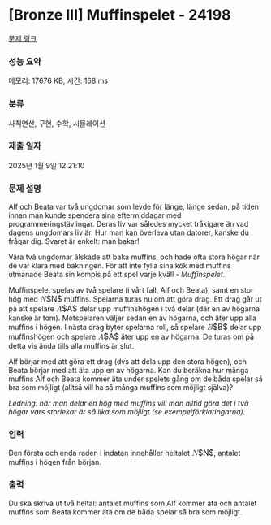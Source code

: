 # [Bronze III] Muffinspelet - 24198 

[문제 링크](https://www.acmicpc.net/problem/24198) 

### 성능 요약

메모리: 17676 KB, 시간: 168 ms

### 분류

사칙연산, 구현, 수학, 시뮬레이션

### 제출 일자

2025년 1월 9일 12:21:10

### 문제 설명

<p>Alf och Beata var två ungdomar som levde för länge, länge sedan, på tiden innan man kunde spendera sina eftermiddagar med programmeringstävlingar. Deras liv var således mycket tråkigare än vad dagens ungdomars liv är. Hur man kan överleva utan datorer, kanske du frågar dig. Svaret är enkelt: man bakar!</p>

<p>Våra två ungdomar älskade att baka muffins, och hade ofta stora högar när de var klara med bakningen. För att inte fylla sina kök med muffins utmanade Beata sin kompis på ett spel varje kväll - <em>Muffinspelet</em>.</p>

<p>Muffinspelet spelas av två spelare (i vårt fall, Alf och Beata), samt en stor hög med <mjx-container class="MathJax" jax="CHTML" style="font-size: 109%; position: relative;"><mjx-math class="MJX-TEX" aria-hidden="true"><mjx-mi class="mjx-i"><mjx-c class="mjx-c1D441 TEX-I"></mjx-c></mjx-mi></mjx-math><mjx-assistive-mml unselectable="on" display="inline"><math xmlns="http://www.w3.org/1998/Math/MathML"><mi>N</mi></math></mjx-assistive-mml><span aria-hidden="true" class="no-mathjax mjx-copytext">$N$</span></mjx-container> muffins. Spelarna turas nu om att göra drag. Ett drag går ut på att spelare <mjx-container class="MathJax" jax="CHTML" style="font-size: 109%; position: relative;"><mjx-math class="MJX-TEX" aria-hidden="true"><mjx-mi class="mjx-i"><mjx-c class="mjx-c1D434 TEX-I"></mjx-c></mjx-mi></mjx-math><mjx-assistive-mml unselectable="on" display="inline"><math xmlns="http://www.w3.org/1998/Math/MathML"><mi>A</mi></math></mjx-assistive-mml><span aria-hidden="true" class="no-mathjax mjx-copytext">$A$</span></mjx-container> delar upp muffinshögen i två delar (där en av högarna kanske är tom). Motspelaren väljer sedan en av högarna, och äter upp alla muffins i högen. I nästa drag byter spelarna roll, så spelare <mjx-container class="MathJax" jax="CHTML" style="font-size: 109%; position: relative;"><mjx-math class="MJX-TEX" aria-hidden="true"><mjx-mi class="mjx-i"><mjx-c class="mjx-c1D435 TEX-I"></mjx-c></mjx-mi></mjx-math><mjx-assistive-mml unselectable="on" display="inline"><math xmlns="http://www.w3.org/1998/Math/MathML"><mi>B</mi></math></mjx-assistive-mml><span aria-hidden="true" class="no-mathjax mjx-copytext">$B$</span></mjx-container> delar upp muffinshögen och spelare <mjx-container class="MathJax" jax="CHTML" style="font-size: 109%; position: relative;"><mjx-math class="MJX-TEX" aria-hidden="true"><mjx-mi class="mjx-i"><mjx-c class="mjx-c1D434 TEX-I"></mjx-c></mjx-mi></mjx-math><mjx-assistive-mml unselectable="on" display="inline"><math xmlns="http://www.w3.org/1998/Math/MathML"><mi>A</mi></math></mjx-assistive-mml><span aria-hidden="true" class="no-mathjax mjx-copytext">$A$</span></mjx-container> äter upp en av högarna. De turas om på detta vis ända tills alla muffins är slut.</p>

<p>Alf börjar med att göra ett drag (dvs att dela upp den stora högen), och Beata börjar med att äta upp en av högarna. Kan du beräkna hur många muffins Alf och Beata kommer äta under spelets gång om de båda spelar så bra som möjligt (alltså vill ha så många muffins som möjligt själva)?</p>

<p><em>Ledning: när man delar en hög med muffins vill man alltid göra det i två högar vars storlekar är så lika som möjligt (se exempelförklaringarna).</em></p>

### 입력 

 <p>Den första och enda raden i indatan innehåller heltalet <mjx-container class="MathJax" jax="CHTML" style="font-size: 109%; position: relative;"><mjx-math class="MJX-TEX" aria-hidden="true"><mjx-mi class="mjx-i"><mjx-c class="mjx-c1D441 TEX-I"></mjx-c></mjx-mi></mjx-math><mjx-assistive-mml unselectable="on" display="inline"><math xmlns="http://www.w3.org/1998/Math/MathML"><mi>N</mi></math></mjx-assistive-mml><span aria-hidden="true" class="no-mathjax mjx-copytext">$N$</span></mjx-container>, antalet muffins i högen från början.</p>

### 출력 

 <p>Du ska skriva ut två heltal: antalet muffins som Alf kommer äta och antalet muffins som Beata kommer äta om de båda spelar så bra som möjligt.</p>

